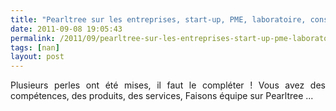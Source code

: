 ```yaml
---
title: "Pearltree sur les entreprises, start-up, PME, laboratoire, consultant qui construisent les mobilités 2.0, aidez moi ! aidons nous ! !"
date: 2011-09-08 19:05:43
permalink: /2011/09/pearltree-sur-les-entreprises-start-up-pme-laboratoire-consultant-qui-construisent-les-mobilites-20.html
tags: [nan]
layout: post
---
```


<p style="text-align: justify">Plusieurs perles ont été mises, il faut le compléter ! Vous avez des compétences, des produits, des services, Faisons équipe sur Pearltree ...<br /> <br />        </p>
